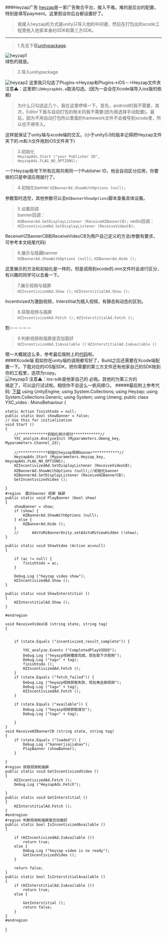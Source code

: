 ###Heyzap广告
[heyzap](https://developers.heyzap.com/docs/unity_sdk_setup_and_requirements)是一家广告聚合平台，接入不难。难的是后台的配置，特别是填写payment。这里假设你后台都设置好了。
>我接入heyzap的方式是unity只导入他的中间键，然后在打包出的xcode工程里拖入他家本身的SDK和第三方SDK。 
>
 
---
>1.先去下载[unitypackage](https://developers.heyzap.com/docs/unity_sdk_setup_and_requirements).  
    
![heyzap1](./SDK/heyzap1.png)  
绿色的就是。
>2.导入unitypackage  

![heyzap2](./SDK/heyzap2.png)
这里我只勾选了Plugins->Heyzap和Plugins->iOS－>Heyzap文件夹  
注意⚠️：这里把`libHeyzapAds.a`取消勾选。(因为一会会在Xcode端导入ios版的依赖)
>为什么只勾选这几个，我在这里啰嗦一下。首先，android的我不需要，其次，Editor下面与自动打包的相关的我不需要(因为我选择手动配置)。最后，因为不用自动打包所以里面的framework文件不会被导到xcode里，所以也不用导入。    

这样就保证了unity端与xcode端的交互。(小于unity5.0的版本记得把Heyzap文件夹下的.m和.h文件拖到iOS文件夹下)  
>3.初始化  
`HeyzapAds.Start ("your Publisher ID", HeyzapAds.FLAG_NO_OPTIONS);`  

一个Heyzap账号下所有应用共用同一个Publisher ID，他会自动区分应用，你要做的只是申请应用就行了。
>4.初始化banner
`HZBannerAd.ShowWithOptions (null);`  

参数暂时选空，其他参数可以去`HZBannerShowOptions`脚本查看具体设置。
>5.设置回调  
>banner回调：  
>`HZBannerAd.SetDisplayListener (ReceiveHZBannerCB);`
>vedio回调：
>`HZIncentivizedAd.SetDisplayListener (ReceiveVideoCB);`  

ReceiveHZBannerCB和ReceiveVideoCB为用户自己定义的方法(参数有要求，可参考本文结尾代码)  
>6.展示与隐藏banner  
>`HZBannerAd.ShowWithOptions (null);`
>`HZBannerAd.Hide ();`

这里展示的方法和初始化是一样的，但是调用到xcode的.mm文件时会进行区分，有兴趣的同学可以去看一下。
>7.展示视频与插屏  
>`HZIncentivizedAd.Show ();`
>`HZInterstitialAd.Show ();`

Incentivized为激励视频，Interstitial为插入视频，有静态和动态的区别。

>8.获取视频与插屏  
>`HZIncentivizedAd.Fetch ();`
>`HZInterstitialAd.Fetch ();`

割－－－－－
>9.判断视频和插屏是否加载好  
>`HZIncentivizedAd.IsAvailable ()`
>`HZInterstitialAd.IsAvailable ()`

嗯～大概就这么多，参考最后我附上的<a href="#tips1">代码</a>啦。  
####Xcode端
假如你在unity端的调用都写好了，Build之后还需要在Xcode端配置一下。下载对应的iOS版SDK，把你需要的第三方文件还有他家自己的SDK拖到你的工程里，选项为copy。  
![heyzap3](./SDK/heyzap3.png)
注意⚠️：ios-sdk是他家自己的 必拖。其他的为第三方的  
搞定了，可以运行试试啦。相信你不会这么一帆风顺😏。
#####<a id="tips1">最后附上参考代码:</a>  [下载](./SDK/YXC_video.cs)
		using UnityEngine;
		using System.Collections;
		using Heyzap;
		using System.Collections.Generic;
		using System;
		using Umeng;
		public class YXC_video : MonoBehaviour
		{

	static Action finishtodo = null;
	public static bool showBanner = false;
	// Use this for initialization
	void Start ()
	{
		//*************初始化统计部分************//
		YXC_analyze.AnalyzeInit (Myparameters.Umeng_key, Myparameters.Channel_Id);
	
		//*************初始化heyzap视频banner************//
		HeyzapAds.Start (Myparameters.Heyzap_key, HeyzapAds.FLAG_NO_OPTIONS);
		HZIncentivizedAd.SetDisplayListener (ReceiveVideoCB);
		HZBannerAd.ShowWithOptions (null);//初始化banner
		HZBannerAd.SetDisplayListener (ReceiveHZBannerCB);
		GetIncentivizedVideo ();

	}
	#region  展示banner 视屏 插屏
	public static void PlayBanner (bool show)
	{
		showBanner = show;
		if (show) {
			HZBannerAd.ShowWithOptions (null);
		} else {
			HZBannerAd.Hide ();
		}
		//		AdsYuMiBannerUnity.setAdsYuMiViewHidden (!show);
	}

	public static void ShowVideo (Action ac=null)
	{
	
		if (ac != null) {
			finishtodo = ac;
		}
		
		Debug.Log ("heyzap video show");
		HZIncentivizedAd.Show ();
	}

	public static void ShowInterstitial ()
	{
		HZInterstitialAd.Show ();
	}

	#endregion

	void ReceiveVideoCB (string state, string tag)
	{


		if (state.Equals ("incentivized_result_complete")) {

			YXC_analyze.Events ("CompletedPlayVIDEO");
			Debug.Log ("heyazp视频播放完成，现在取下次视频");
			Debug.Log ("tag=" + tag);
			finishtodo ();
			HZIncentivizedAd.Fetch ();
		}
		if (state.Equals ("fetch_failed")) {
			Debug.Log ("heyazp视频获取失败，现在再去取视频");
			Debug.Log ("tag=" + tag);
			HZIncentivizedAd.Fetch ();
		}

		if (state.Equals ("available")) {
			Debug.Log ("heyazp视频获取成功");
			Debug.Log ("tag=" + tag);

		}
	}
	void ReceiveHZBannerCB (string state, string tag)
	{
		if (state.Equals ("loaded")) {
			Debug.Log ("bannerjiajiahao");
			PlayBanner (showBanner);
		}
		
	}
	#region 获取视频和插屏
	public static void GetIncentivizedVideo ()
	{
		HZIncentivizedAd.Fetch ();
		Debug.Log ("HeyzapAds.Fetch");
		
	}
	public static void GetInterstitial ()
	{
		HZInterstitialAd.Fetch ();
	}
	#endregion
	#region 判断视频和插屏是否加载好
	public static bool IsIncentivizedAvailable ()
	{
		
		if (HZIncentivizedAd.IsAvailable ()) 
			return true;
		else {
			Debug.Log ("heyzap video is no ready");
			GetIncentivizedVideo ();
		}
		
		return false;
	}
	public static bool IsInterstitialAvailable ()
	{
		if (HZInterstitialAd.IsAvailable ())
			return true;
		else {
			
			GetInterstitial ();
			return false;
		}
	}
	#endregion
}

